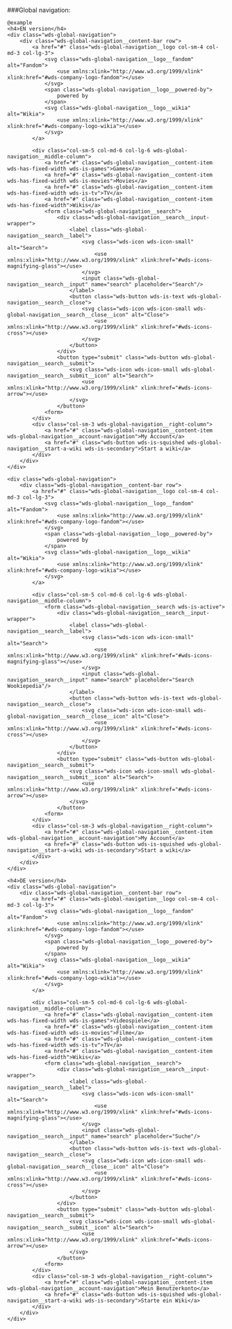 ###Global navigation:

	@example
	<h4>EN version</h4>
	<div class="wds-global-navigation">
		<div class="wds-global-navigation__content-bar row">
			<a href="#" class="wds-global-navigation__logo col-sm-4 col-md-3 col-lg-3">
				<svg class="wds-global-navigation__logo__fandom" alt="Fandom">
					<use xmlns:xlink="http://www.w3.org/1999/xlink" xlink:href="#wds-company-logo-fandom"></use>
				</svg>
				<span class="wds-global-navigation__logo__powered-by">
					powered by
				</span>
				<svg class="wds-global-navigation__logo__wikia" alt="Wikia">
					<use xmlns:xlink="http://www.w3.org/1999/xlink" xlink:href="#wds-company-logo-wikia"></use>
				</svg>
			</a>

			<div class="col-sm-5 col-md-6 col-lg-6 wds-global-navigation__middle-column">
				<a href="#" class="wds-global-navigation__content-item wds-has-fixed-width wds-is-games">Games</a>
				<a href="#" class="wds-global-navigation__content-item wds-has-fixed-width wds-is-movies">Movies</a>
				<a href="#" class="wds-global-navigation__content-item wds-has-fixed-width wds-is-tv">TV</a>
				<a href="#" class="wds-global-navigation__content-item wds-has-fixed-width">Wikis</a>
				<form class="wds-global-navigation__search">
					<div class="wds-global-navigation__search__input-wrapper">
						<label class="wds-global-navigation__search__label">
							<svg class="wds-icon wds-icon-small" alt="Search">
								<use xmlns:xlink="http://www.w3.org/1999/xlink" xlink:href="#wds-icons-magnifying-glass"></use>
							</svg>
							<input class="wds-global-navigation__search__input" name="search" placeholder="Search"/>
						</label>
						<button class="wds-button wds-is-text wds-global-navigation__search__close">
							<svg class="wds-icon wds-icon-small wds-global-navigation__search__close__icon" alt="Close">
								<use xmlns:xlink="http://www.w3.org/1999/xlink" xlink:href="#wds-icons-cross"></use>
							</svg>
						</button>
					</div>
					<button type="submit" class="wds-button wds-global-navigation__search__submit">
						<svg class="wds-icon wds-icon-small wds-global-navigation__search__submit__icon" alt="Search">
							<use xmlns:xlink="http://www.w3.org/1999/xlink" xlink:href="#wds-icons-arrow"></use>
						</svg>
					</button>
				<form>
			</div>
			<div class="col-sm-3 wds-global-navigation__right-column">
				<a href="#" class="wds-global-navigation__content-item wds-global-navigation__account-navigation">My Account</a>
				<a href="#" class="wds-button wds-is-squished wds-global-navigation__start-a-wiki wds-is-secondary">Start a wiki</a>
			</div>
		</div>
	</div>

	<div class="wds-global-navigation">
		<div class="wds-global-navigation__content-bar row">
			<a href="#" class="wds-global-navigation__logo col-sm-4 col-md-3 col-lg-3">
				<svg class="wds-global-navigation__logo__fandom" alt="Fandom">
					<use xmlns:xlink="http://www.w3.org/1999/xlink" xlink:href="#wds-company-logo-fandom"></use>
				</svg>
				<span class="wds-global-navigation__logo__powered-by">
					powered by
				</span>
				<svg class="wds-global-navigation__logo__wikia" alt="Wikia">
					<use xmlns:xlink="http://www.w3.org/1999/xlink" xlink:href="#wds-company-logo-wikia"></use>
				</svg>
			</a>

			<div class="col-sm-5 col-md-6 col-lg-6 wds-global-navigation__middle-column">
				<form class="wds-global-navigation__search wds-is-active">
					<div class="wds-global-navigation__search__input-wrapper">
						<label class="wds-global-navigation__search__label">
							<svg class="wds-icon wds-icon-small" alt="Search">
								<use xmlns:xlink="http://www.w3.org/1999/xlink" xlink:href="#wds-icons-magnifying-glass"></use>
							</svg>
							<input class="wds-global-navigation__search__input" name="search" placeholder="Search Wookiepedia"/>
						</label>
						<button class="wds-button wds-is-text wds-global-navigation__search__close">
							<svg class="wds-icon wds-icon-small wds-global-navigation__search__close__icon" alt="Close">
								<use xmlns:xlink="http://www.w3.org/1999/xlink" xlink:href="#wds-icons-cross"></use>
							</svg>
						</button>
					</div>
					<button type="submit" class="wds-button wds-global-navigation__search__submit">
						<svg class="wds-icon wds-icon-small wds-global-navigation__search__submit__icon" alt="Search">
							<use xmlns:xlink="http://www.w3.org/1999/xlink" xlink:href="#wds-icons-arrow"></use>
						</svg>
					</button>
				<form>
			</div>
			<div class="col-sm-3 wds-global-navigation__right-column">
				<a href="#" class="wds-global-navigation__content-item wds-global-navigation__account-navigation">My Account</a>
				<a href="#" class="wds-button wds-is-squished wds-global-navigation__start-a-wiki wds-is-secondary">Start a wiki</a>
			</div>
		</div>
	</div>

	<h4>DE version</h4>
	<div class="wds-global-navigation">
		<div class="wds-global-navigation__content-bar row">
			<a href="#" class="wds-global-navigation__logo col-sm-4 col-md-3 col-lg-3">
				<svg class="wds-global-navigation__logo__fandom" alt="Fandom">
					<use xmlns:xlink="http://www.w3.org/1999/xlink" xlink:href="#wds-company-logo-fandom"></use>
				</svg>
				<span class="wds-global-navigation__logo__powered-by">
					powered by
				</span>
				<svg class="wds-global-navigation__logo__wikia" alt="Wikia">
					<use xmlns:xlink="http://www.w3.org/1999/xlink" xlink:href="#wds-company-logo-wikia"></use>
				</svg>
			</a>

			<div class="col-sm-5 col-md-6 col-lg-6 wds-global-navigation__middle-column">
				<a href="#" class="wds-global-navigation__content-item wds-has-fixed-width wds-is-games">Videospiele</a>
				<a href="#" class="wds-global-navigation__content-item wds-has-fixed-width wds-is-movies">Filme</a>
				<a href="#" class="wds-global-navigation__content-item wds-has-fixed-width wds-is-tv">TV</a>
				<a href="#" class="wds-global-navigation__content-item wds-has-fixed-width">Wikis</a>
				<form class="wds-global-navigation__search">
					<div class="wds-global-navigation__search__input-wrapper">
						<label class="wds-global-navigation__search__label">
							<svg class="wds-icon wds-icon-small" alt="Search">
								<use xmlns:xlink="http://www.w3.org/1999/xlink" xlink:href="#wds-icons-magnifying-glass"></use>
							</svg>
							<input class="wds-global-navigation__search__input" name="search" placeholder="Suche"/>
						</label>
						<button class="wds-button wds-is-text wds-global-navigation__search__close">
							<svg class="wds-icon wds-icon-small wds-global-navigation__search__close__icon" alt="Close">
								<use xmlns:xlink="http://www.w3.org/1999/xlink" xlink:href="#wds-icons-cross"></use>
							</svg>
						</button>
					</div>
					<button type="submit" class="wds-button wds-global-navigation__search__submit">
						<svg class="wds-icon wds-icon-small wds-global-navigation__search__submit__icon" alt="Search">
							<use xmlns:xlink="http://www.w3.org/1999/xlink" xlink:href="#wds-icons-arrow"></use>
						</svg>
					</button>
				<form>
			</div>
			<div class="col-sm-3 wds-global-navigation__right-column">
				<a href="#" class="wds-global-navigation__content-item wds-global-navigation__account-navigation">Mein Benutzerkonto</a>
				<a href="#" class="wds-button wds-is-squished wds-global-navigation__start-a-wiki wds-is-secondary">Starte ein Wiki</a>
			</div>
		</div>
	</div>
